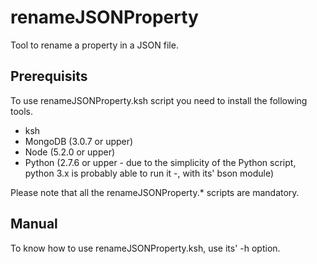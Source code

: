 # renameJSONProperty
Tool to rename a property in a JSON file.
## Prerequisits
To use renameJSONProperty.ksh script you need to install the following tools.
* ksh
* MongoDB (3.0.7 or upper)
* Node (5.2.0 or upper)
* Python (2.7.6 or upper - due to the simplicity of the Python script, python 3.x is probably able to run it -, with its' bson module)

Please note that all the renameJSONProperty.* scripts are mandatory.
## Manual
To know how to use renameJSONProperty.ksh, use its' -h option.
